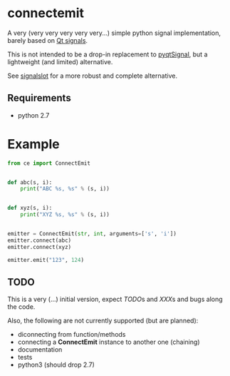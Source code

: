 # connectemit
A very (very very very very very...) simple python signal implementation,
barely based on [Qt signals](https://doc.qt.io/qt-5/signalsandslots.html#signals).

This is not intended to be a drop-in replacement to [pyqtSignal](https://www.riverbankcomputing.com/static/Docs/PyQt5/signals_slots.html#defining-new-signals-with-pyqtsignal),
but a lightweight (and limited) alternative.

See [signalslot](https://github.com/Numergy/signalslot) for a more robust and
complete alternative.

## Requirements
- python 2.7

# Example
```python
from ce import ConnectEmit


def abc(s, i):
    print("ABC %s, %s" % (s, i))


def xyz(s, i):
    print("XYZ %s, %s" % (s, i))


emitter = ConnectEmit(str, int, arguments=['s', 'i'])
emitter.connect(abc)
emitter.connect(xyz)

emitter.emit("123", 124)
```

## TODO
This is a very (...) initial version, expect *TODO*s and *XXX*s and bugs along
the code.

Also, the following are not currently supported (but are planned):

- diconnecting from function/methods
- connecting a **ConnectEmit** instance to another one (chaining)
- documentation
- tests
- python3 (should drop 2.7)
